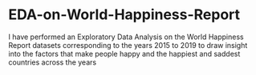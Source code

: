 # EDA-on-World-Happiness-Report
I have performed an Exploratory Data Analysis on the World Happiness Report datasets corresponding to the years 2015 to 2019 to draw insight into the factors that make people happy and the happiest and saddest countries across the years
